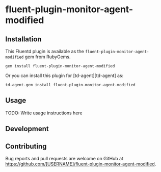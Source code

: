 # fluent-plugin-monitor-agent-modified



## Installation

This Fluentd plugin is available as the `fluent-plugin-monitor-agent-modified` gem from RubyGems.

    gem install fluent-plugin-monitor-agent-modified

Or you can install this plugin for [td-agent][td-agent] as:

    td-agent-gem install fluent-plugin-monitor-agent-modified

## Usage

TODO: Write usage instructions here

## Development



## Contributing

Bug reports and pull requests are welcome on GitHub at https://github.com/[USERNAME]/fluent-plugin-monitor-agent-modified.

